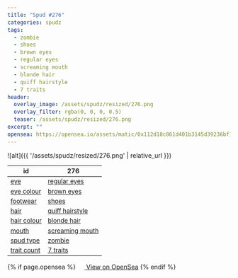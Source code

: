 ```yaml
---
title: "Spud #276"
categories: spudz
tags:
  - zombie
  - shoes
  - brown eyes
  - regular eyes
  - screaming mouth
  - blonde hair
  - quiff hairstyle
  - 7 traits
header:
  overlay_image: /assets/spudz/resized/276.png
  overlay_filter: rgba(0, 0, 0, 0.5)
  teaser: /assets/spudz/resized/276.png
excerpt: ""
opensea: https://opensea.io/assets/matic/0x112d18c861d401b3145d39236bf149f01e18beed/276
---
```

![alt]({{ '/assets/spudz/resized/276.png' | relative_url }})

| id | 276 |
|-|-|
| <a href="/traits/eye/#trait-type">eye</a> | <a href="/traits/eye/regular-eyes/1/#trait">regular eyes</a> |
| <a href="/traits/eye-colour/#trait-type">eye colour</a> | <a href="/traits/eye-colour/brown-eyes/1/#trait">brown eyes</a> |
| <a href="/traits/footwear/#trait-type">footwear</a> | <a href="/traits/footwear/shoes/1/#trait">shoes</a> |
| <a href="/traits/hair/#trait-type">hair</a> | <a href="/traits/hair/quiff-hairstyle/1/#trait">quiff hairstyle</a> |
| <a href="/traits/hair-colour/#trait-type">hair colour</a> | <a href="/traits/hair-colour/blonde-hair/1/#trait">blonde hair</a> |
| <a href="/traits/mouth/#trait-type">mouth</a> | <a href="/traits/mouth/screaming-mouth/1/#trait">screaming mouth</a> |
| <a href="/traits/spud-type/#trait-type">spud type</a> | <a href="/traits/spud-type/zombie/1/#trait">zombie</a> |
| <a href="/traits/trait-count/#trait-type">trait count</a> | <a href="/traits/trait-count/7-traits/1/#trait">7 traits</a> |

{% if page.opensea %}
<a href="{{page.opensea}}" class="btn btn--info" onclick="window.open(this.href, '_blank'); return false;"><img src="/assets/images/opensea.svg" width="16px"><span>  View on OpenSea</span></a>
{% endif %}
